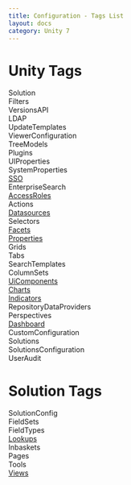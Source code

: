 ```yaml
---
title: Configuration - Tags List
layout: docs
category: Unity 7
---
```

# Unity Tags

Solution  
Filters  
VersionsAPI  
LDAP  
UpdateTemplates  
ViewerConfiguration  
TreeModels  
Plugins  
UIProperties  
SystemProperties  
[SSO](tags-list/sso-tag.md)  
EnterpriseSearch  
[AccessRoles](tags-list/access-roles-tag.md)  
Actions  
[Datasources](tags-list/datasources-tag.md)  
Selectors  
[Facets](tags-list/facets-tag.md)  
[Properties](tags-list/properties-tag.md)  
Grids  
Tabs  
SearchTemplates  
ColumnSets  
[UiComponents](tags-list/ui-components-tag.md)  
[Charts](tags-list/charts-tag.md)  
[Indicators](tags-list/indicators-tag.md)  
RepositoryDataProviders  
Perspectives  
[Dashboard](tags-list/dashboard-tag.md)  
CustomConfiguration  
Solutions  
SolutionsConfiguration  
UserAudit

# Solution Tags

SolutionConfig    
FieldSets    
FieldTypes    
[Lookups](tags-list/lookups.md)    
Inbaskets    
Pages    
Tools    
[Views](tags-list/views-tag.md)  
